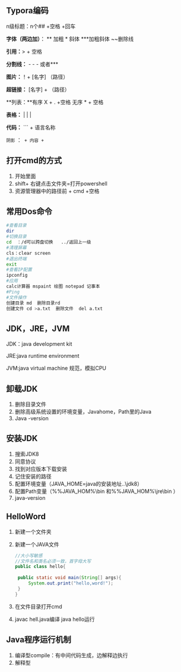 ## Typora编码

 n级标题：n个## +空格 +回车

**字体（两边加）**： ** 加粗    *  斜体   ***加粗斜体  ~~删除线  

**引用：**>  + 空格 

**分割线：** - - - 或者***

**图片：**！+  [名字]  （路径）

**超链接：** [名字]  + （路径）

**列表：**有序   X + .  +空格   无序  * + 空格

**表格：**  | | |

**代码：** ``` + 语言名称

`阴影`  ：`  + 内容 +  `

## 打开cmd的方式

1. 开始里面
2. shift+ 右键点击文件夹=打开powershell
3. 资源管理器中的路径前  + cmd +空格

## 常用Dos命令

```bash
#查看目录 
dir
#切换目录 
cd  ：/d可以跨盘切换   ../返回上一级
#清理屏幕 
cls：clear screen
#退出终端
exit
#查看IP配置
ipconfig
#应用
calc计算器 mspaint 绘图 notepad 记事本
#Ping
#文件操作
创建目录 md  删除目录rd  
创建文件 cd >a.txt  删除文件  del a.txt
```

## JDK，JRE，JVM

JDK：java development kit

JRE:java runtime environment

JVM:java virtual machine   规范，模拟CPU

## 卸载JDK

1. 删除目录文件
2. 删除高级系统设置的环境变量，Javahome，Path里的Java
3. Java -version

## 安装JDK

1. 搜索JDK8
2. 同意协议
3. 找到对应版本下载安装
4. 记住安装的路径
5. 配置环境变量（JAVA_HOME=java的安装地址..\jdk8）
6. 配置Path变量（%%JAVA_HOM%\bin  和%%JAVA_HOM%\jre\bin ）
7. java-version

## HelloWord

1. 新建一个文件夹

2. 新建一个JAVA文件

   ```java
   //大小写敏感
   //文件名和类名必须一致，首字母大写
   public class hello{
       
   	public static void main(String[] args){
   		System.out.print("hello,word!");
   	}
   }
   ```

3. 在文件目录打开cmd

4. javac  hell.java编译  java hello运行

## Java程序运行机制

1. 编译型compile：有中间代码生成，边解释边执行
2. 解释型